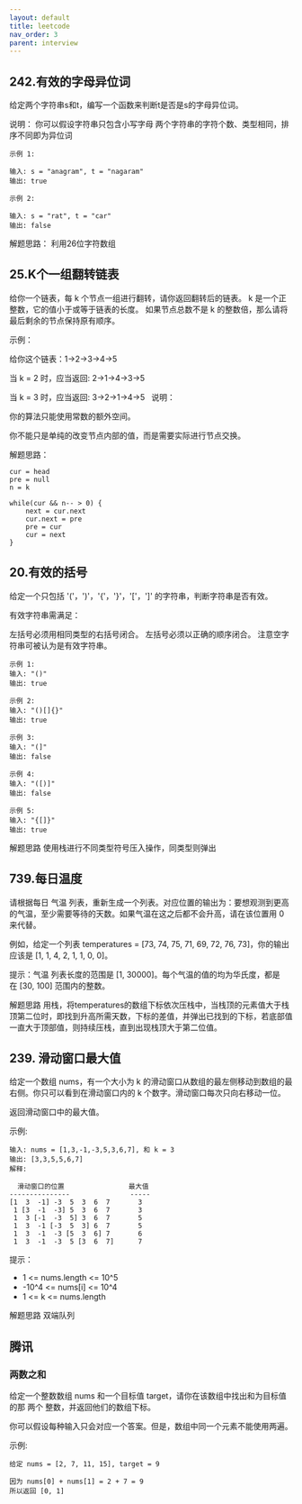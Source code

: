 ```yaml
---
layout: default
title: leetcode
nav_order: 3
parent: interview
---
```


## 242.有效的字母异位词

给定两个字符串s和t，编写一个函数来判断t是否是s的字母异位词。

说明：
你可以假设字符串只包含小写字母
两个字符串的字符个数、类型相同，排序不同即为异位词

~~~
示例 1:

输入: s = "anagram", t = "nagaram"
输出: true

示例 2:

输入: s = "rat", t = "car"
输出: false
~~~

解题思路：
利用26位字符数组

## 25.K个一组翻转链表

给你一个链表，每 k 个节点一组进行翻转，请你返回翻转后的链表。
k 是一个正整数，它的值小于或等于链表的长度。
如果节点总数不是 k 的整数倍，那么请将最后剩余的节点保持原有顺序。

示例：

给你这个链表：1->2->3->4->5

当 k = 2 时，应当返回: 2->1->4->3->5

当 k = 3 时，应当返回: 3->2->1->4->5
 
说明：

你的算法只能使用常数的额外空间。

你不能只是单纯的改变节点内部的值，而是需要实际进行节点交换。


解题思路：

~~~
cur = head
pre = null
n = k

while(cur && n-- > 0) {
    next = cur.next
    cur.next = pre
    pre = cur
    cur = next
}
~~~
## 20.有效的括号

给定一个只包括 '('，')'，'{'，'}'，'['，']' 的字符串，判断字符串是否有效。

有效字符串需满足：

左括号必须用相同类型的右括号闭合。
左括号必须以正确的顺序闭合。
注意空字符串可被认为是有效字符串。

~~~
示例 1:
输入: "()"
输出: true

示例 2:
输入: "()[]{}"
输出: true

示例 3:
输入: "(]"
输出: false

示例 4:
输入: "([)]"
输出: false

示例 5:
输入: "{[]}"
输出: true
~~~

解题思路
使用栈进行不同类型符号压入操作，同类型则弹出

## 739.每日温度

请根据每日 气温 列表，重新生成一个列表。对应位置的输出为：要想观测到更高的气温，至少需要等待的天数。如果气温在这之后都不会升高，请在该位置用 0 来代替。

例如，给定一个列表 temperatures = [73, 74, 75, 71, 69, 72, 76, 73]，你的输出应该是 [1, 1, 4, 2, 1, 1, 0, 0]。

提示：气温 列表长度的范围是 [1, 30000]。每个气温的值的均为华氏度，都是在 [30, 100] 范围内的整数。

解题思路
用栈，将temperatures的数组下标依次压栈中，当栈顶的元素值大于栈顶第二位时，即找到升高所需天数，下标的差值，并弹出已找到的下标，若底部值一直大于顶部值，则持续压栈，直到出现栈顶大于第二位值。


## 239. 滑动窗口最大值

给定一个数组 nums，有一个大小为 k 的滑动窗口从数组的最左侧移动到数组的最右侧。你只可以看到在滑动窗口内的 k 个数字。滑动窗口每次只向右移动一位。

返回滑动窗口中的最大值。

示例:
~~~
输入: nums = [1,3,-1,-3,5,3,6,7], 和 k = 3
输出: [3,3,5,5,6,7] 
解释: 

  滑动窗口的位置                最大值
---------------               -----
[1  3  -1] -3  5  3  6  7       3
 1 [3  -1  -3] 5  3  6  7       3
 1  3 [-1  -3  5] 3  6  7       5
 1  3  -1 [-3  5  3] 6  7       5
 1  3  -1  -3 [5  3  6] 7       6
 1  3  -1  -3  5 [3  6  7]      7

~~~

提示：
- 1 <= nums.length <= 10^5
- -10^4 <= nums[i] <= 10^4
- 1 <= k <= nums.length

解题思路
双端队列


## 腾讯

### 两数之和

给定一个整数数组 nums 和一个目标值 target，请你在该数组中找出和为目标值的那 两个 整数，并返回他们的数组下标。

你可以假设每种输入只会对应一个答案。但是，数组中同一个元素不能使用两遍。

示例:

~~~
给定 nums = [2, 7, 11, 15], target = 9

因为 nums[0] + nums[1] = 2 + 7 = 9
所以返回 [0, 1]

~~~


